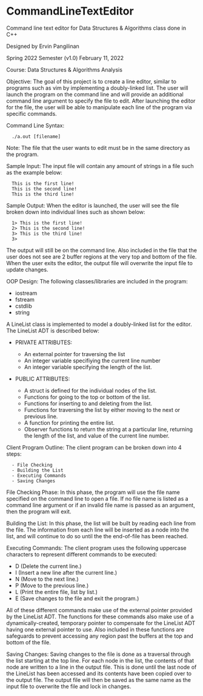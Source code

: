 # CommandLineTextEditor
Command line text editor for Data Structures & Algorithms class done in C++

Designed by Ervin Pangilinan

Spring 2022 Semester (v1.0) February 11, 2022

Course: Data Structures & Algorithms Analysis

Objective:
The goal of this project is to create a line editor, similar to
programs such as vim by implementing a doubly-linked list. The user
will launch the program on the command line and will provide an
additional command line argument to specify the file to edit.
After launching the editor for the file, the user will be able
to manipulate each line of the program via specific commands.

Command Line Syntax:

      ./a.out [filename]

Note: The file that the user wants to edit must be in the same
      directory as the program.

Sample Input:
The input file will contain any amount of strings in a file such
as the example below:

      This is the first line!
      This is the second line!
      This is the third line!
    
Sample Output: 
When the editor is launched, the user will see the file broken down into
individual lines such as shown below:

      1> This is the first line!
      2> This is the second line!
      3> This is the third line!
      3>

The output will still be on the command line. Also included in the file
that the user does not see are 2 buffer regions at the very top and bottom
of the file. When the user exits the editor, the output file will overwrite 
the input file to update changes.

OOP Design:
The following classes/libraries are included in the program:
  - iostream
  - fstream
  - cstdlib
  - string

A LineList class is implemented to model a doubly-linked list for the editor.
The LineList ADT is described below:
  - PRIVATE ATTRIBUTES:
    -  An external pointer for traversing the list
    -  An integer variable specifiying the current line number
    -  An integer variable specifying the length of the list.

  - PUBLIC ATTRIBUTES: 
    -  A struct is defined for the individual nodes of the list.
    -  Functions for going to the top or bottom of the list.
    -  Functions for inserting to and deleting from the list.
    -  Functions for traversing the list by either moving to the
          next or previous line.
    -  A function for printing the entire list. 
    -  Observer functions to return the string at a particular line,
          returning the length of the list, and value of the current line
          number.

Client Program Outline:
The client program can be broken down into 4 steps:

      - File Checking
      - Building the List
      - Executing Commands
      - Saving Changes
      
File Checking Phase:
In this phase, the program will use the file name specified on the 
command line to open a file. If no file name is listed as a command
line argument or if an invalid file name is passed as an argument,
then the program will exit. 

Building the List:
In this phase, the list will be built by reading each line from the file.
The information from each line will be inserted as a node into the list,
and will continue to do so until the the end-of-file has been reached.

Executing Commands:
The client program uses the following uppercase characters to represent
different commands to be executed:

  - D (Delete the current line.) 
  - I (Insert a new line after the current line.)
  - N (Move to the next line.)
  - P (Move to the previous line.)
  - L (Print the entire file, list by list.)
  - E (Save changes to the file and exit the program.)

All of these different commands make use of the external pointer provided
by the LineList ADT. The functions for these commands also make use of a
dynamically-created, temporary pointer to compensate for the LineList ADT
having one external pointer to use. Also included in these functions are
safeguards to prevent accessing any region past the buffers at the top and
bottom of the file.

Saving Changes:
Saving changes to the file is done as a traversal through the list starting
at the top line. For each node in the list, the contents of that node are
written to a line in the output file. This is done until the last node of the
LineList has been accessed and its contents have been copied over to the output
file. The output file will then be saved as the same name as the input file
to overwrite the file and lock in changes.

